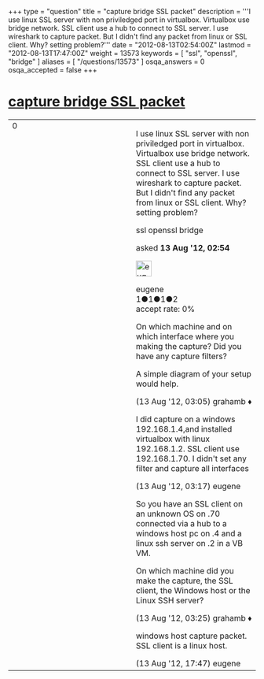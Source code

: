 +++
type = "question"
title = "capture bridge SSL packet"
description = '''I use linux SSL server with non priviledged port in virtualbox. Virtualbox use bridge network. SSL client use a hub to connect to SSL server. I use wireshark to capture packet. But I didn&#x27;t find any packet from linux or SSL client. Why? setting problem?'''
date = "2012-08-13T02:54:00Z"
lastmod = "2012-08-13T17:47:00Z"
weight = 13573
keywords = [ "ssl", "openssl", "bridge" ]
aliases = [ "/questions/13573" ]
osqa_answers = 0
osqa_accepted = false
+++

<div class="headNormal">

# [capture bridge SSL packet](/questions/13573/capture-bridge-ssl-packet)

</div>

<div id="main-body">

<div id="askform">

<table id="question-table" style="width:100%;"><colgroup><col style="width: 50%" /><col style="width: 50%" /></colgroup><tbody><tr class="odd"><td style="width: 30px; vertical-align: top"><div class="vote-buttons"><span id="post-13573-upvote" class="ajax-command post-vote up" rel="nofollow" title="I like this post (click again to cancel)"> </span><div id="post-13573-score" class="post-score" title="current number of votes">0</div><span id="post-13573-downvote" class="ajax-command post-vote down" rel="nofollow" title="I dont like this post (click again to cancel)"> </span> <span id="favorite-mark" class="ajax-command favorite-mark" rel="nofollow" title="mark/unmark this question as favorite (click again to cancel)"> </span><div id="favorite-count" class="favorite-count"></div></div></td><td><div id="item-right"><div class="question-body"><p>I use linux SSL server with non priviledged port in virtualbox. Virtualbox use bridge network. SSL client use a hub to connect to SSL server. I use wireshark to capture packet. But I didn't find any packet from linux or SSL client. Why? setting problem?</p></div><div id="question-tags" class="tags-container tags"><span class="post-tag tag-link-ssl" rel="tag" title="see questions tagged &#39;ssl&#39;">ssl</span> <span class="post-tag tag-link-openssl" rel="tag" title="see questions tagged &#39;openssl&#39;">openssl</span> <span class="post-tag tag-link-bridge" rel="tag" title="see questions tagged &#39;bridge&#39;">bridge</span></div><div id="question-controls" class="post-controls"></div><div class="post-update-info-container"><div class="post-update-info post-update-info-user"><p>asked <strong>13 Aug '12, 02:54</strong></p><img src="https://secure.gravatar.com/avatar/c43facb76182ec08055fa1d21ac4ddc7?s=32&amp;d=identicon&amp;r=g" class="gravatar" width="32" height="32" alt="eugene&#39;s gravatar image" /><p><span>eugene</span><br />
<span class="score" title="1 reputation points">1</span><span title="1 badges"><span class="badge1">●</span><span class="badgecount">1</span></span><span title="1 badges"><span class="silver">●</span><span class="badgecount">1</span></span><span title="2 badges"><span class="bronze">●</span><span class="badgecount">2</span></span><br />
<span class="accept_rate" title="Rate of the user&#39;s accepted answers">accept rate:</span> <span title="eugene has no accepted answers">0%</span></p></div></div><div id="comments-container-13573" class="comments-container"><span id="13574"></span><div id="comment-13574" class="comment"><div id="post-13574-score" class="comment-score"></div><div class="comment-text"><p>On which machine and on which interface where you making the capture? Did you have any capture filters?</p><p>A simple diagram of your setup would help.</p></div><div id="comment-13574-info" class="comment-info"><span class="comment-age">(13 Aug '12, 03:05)</span> <span class="comment-user userinfo">grahamb ♦</span></div></div><span id="13575"></span><div id="comment-13575" class="comment"><div id="post-13575-score" class="comment-score"></div><div class="comment-text"><p>I did capture on a windows 192.168.1.4,and installed virtualbox with linux 192.168.1.2. SSL client use 192.168.1.70. I didn't set any filter and capture all interfaces</p></div><div id="comment-13575-info" class="comment-info"><span class="comment-age">(13 Aug '12, 03:17)</span> <span class="comment-user userinfo">eugene</span></div></div><span id="13576"></span><div id="comment-13576" class="comment"><div id="post-13576-score" class="comment-score"></div><div class="comment-text"><p>So you have an SSL client on an unknown OS on .70 connected via a hub to a windows host pc on .4 and a linux ssh server on .2 in a VB VM.</p><p>On which machine did you make the capture, the SSL client, the Windows host or the Linux SSH server?</p></div><div id="comment-13576-info" class="comment-info"><span class="comment-age">(13 Aug '12, 03:25)</span> <span class="comment-user userinfo">grahamb ♦</span></div></div><span id="13601"></span><div id="comment-13601" class="comment"><div id="post-13601-score" class="comment-score"></div><div class="comment-text"><p>windows host capture packet. SSL client is a linux host.</p></div><div id="comment-13601-info" class="comment-info"><span class="comment-age">(13 Aug '12, 17:47)</span> <span class="comment-user userinfo">eugene</span></div></div></div><div id="comment-tools-13573" class="comment-tools"></div><div class="clear"></div><div id="comment-13573-form-container" class="comment-form-container"></div><div class="clear"></div></div></td></tr></tbody></table>

</div>

</div>

